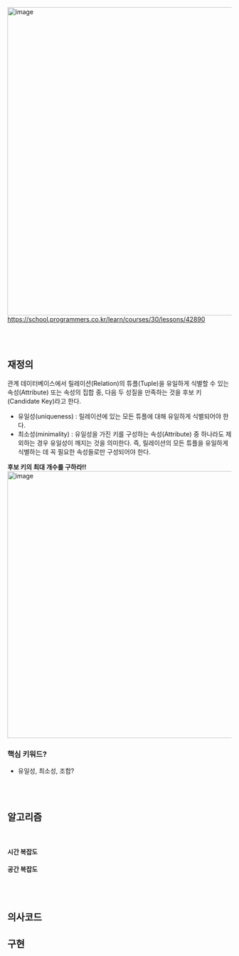 <img width="693" alt="image" src="https://github.com/user-attachments/assets/40112385-012d-4faa-94ca-127e0195040b">https://school.programmers.co.kr/learn/courses/30/lessons/42890


<br><br>

## 재정의
관계 데이터베이스에서 릴레이션(Relation)의 튜플(Tuple)을 유일하게 식별할 수 있는 속성(Attribute) 또는 속성의 집합 중, 
다음 두 성질을 만족하는 것을 후보 키(Candidate Key)라고 한다.
- 유일성(uniqueness) : 릴레이션에 있는 모든 튜플에 대해 유일하게 식별되어야 한다.
- 최소성(minimality) : 유일성을 가진 키를 구성하는 속성(Attribute) 중 하나라도 제외하는 경우 유일성이 깨지는 것을 의미한다. 즉, 릴레이션의 모든 튜플을 유일하게 식별하는 데 꼭 필요한 속성들로만 구성되어야 한다.


**후보 키의 최대 개수를 구하라!!**    
<img width="600" alt="image" src="https://github.com/user-attachments/assets/7da6a5c3-2cf5-45fc-86c4-039b9d0653a8">



### 핵심 키워드?
- 유일성, 최소성, 조합?


<br><br>

## 알고리즘


<br>

#### 시간 복잡도

#### 공간 복잡도



<br><br>

## 의사코드





## 구현
